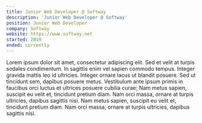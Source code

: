 ```yaml
---
title: Junior Web Developer @ Softway
description: 'Junior Web Developer @ Softway'
position: Junior Web Developer
company: Softway
website: https://www.softway.net
started: 2019
ended: currently 
---
```


Lorem ipsum dolor sit amet, consectetur adipiscing elit. Sed et velit at turpis sodales condimentum. In sagittis enim vel sapien commodo tempus. Integer gravida mattis leo id ultricies. Integer ornare lacus ut blandit posuere. Sed ut tincidunt sem, dapibus posuere metus. Vestibulum ante ipsum primis in faucibus orci luctus et ultrices posuere cubilia curae; Nam metus sapien, suscipit eu velit et, tincidunt pretium diam. Nam orci massa, ornare at turpis ultricies, dapibus sagittis nisi. Nam metus sapien, suscipit eu velit et, tincidunt pretium diam. Nam orci massa, ornare at turpis ultricies, dapibus sagittis nisi.
